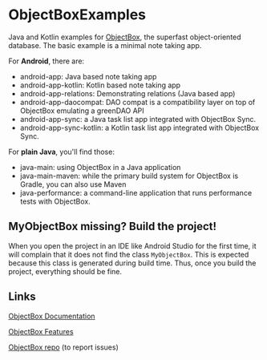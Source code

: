 # ObjectBoxExamples
Java and Kotlin examples for [ObjectBox](https://objectbox.io), the superfast object-oriented database.
The basic example is a minimal note taking app.

For **Android**, there are:

 * android-app: Java based note taking app
 * android-app-kotlin: Kotlin based note taking app
 * android-app-relations: Demonstrating relations (Java based app)
 * android-app-daocompat: DAO compat is a compatibility layer on top of ObjectBox emulating a greenDAO API
 * android-app-sync: a Java task list app integrated with ObjectBox Sync.
 * android-app-sync-kotlin: a Kotlin task list app integrated with ObjectBox Sync.

For **plain Java**, you'll find those:

 * java-main: using ObjectBox in a Java application
 * java-main-maven: while the primary build system for ObjectBox is Gradle, you can also use Maven
 * java-performance: a command-line application that runs performance tests with ObjectBox.

MyObjectBox missing? Build the project!
---------------------------------------
When you open the project in an IDE like Android Studio for the first time, it will complain that it does not find the class `MyObjectBox`.
This is expected because this class is generated during build time.
Thus, once you build the project, everything should be fine.

Links
-----
[ObjectBox Documentation](https://docs.objectbox.io)

[ObjectBox Features](https://objectbox.io/features/)

[ObjectBox repo](https://github.com/objectbox/objectbox-java) (to report issues)
